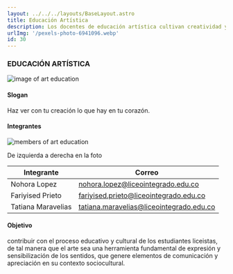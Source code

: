 ```yaml
---
layout: ../../../layouts/BaseLayout.astro
title: Educación Artística
description: Los docentes de educación artística cultivan creatividad y expresión artística en estudiantes a través de música, danza y artes plasticas. Actividades prácticas, apreciación artística y exploración de técnicas que desarrollan habilidades y apreciación del mundo.
urlImg: '/pexels-photo-6941096.webp'
id: 30
---
```

### EDUCACIÓN ARTÍSTICA

![image of art education](https://images.pexels.com/photos/4153146/pexels-photo-4153146.jpeg?auto=compress&cs=tinysrgb&w=1260&h=750&dpr=1 "Imagen de Educación Artística")

#### Slogan
Haz ver con tu creación lo que hay en tu corazón.

#### Integrantes

![members of art education](https://images.pexels.com/photos/580865/pexels-photo-580865.jpeg?auto=compress&cs=tinysrgb&w=1260&h=750&dpr=1 "Integrantes de Educación Artística")

De izquierda a derecha en la foto

| Integrante | Correo |
|-|-|
| Nohora Lopez | nohora.lopez@liceointegrado.edu.co |
| Fariyised Prieto | fariyised.prieto@liceointegrado.edu.co |
| Tatiana Maravelias | tatiana.maravelias@liceointegrado.edu.co |

#### Objetivo
contribuir con el proceso educativo y cultural de los estudiantes liceistas, de tal manera que el arte sea una herramienta fundamental de expresión y sensibilización de los sentidos, que genere elementos de comunicación y apreciación en su contexto sociocultural.